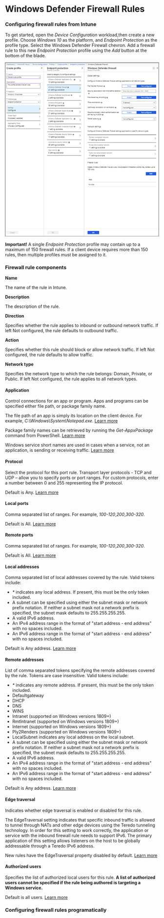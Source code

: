 # Windows Defender Firewall Rules

### Configuring firewall rules from Intune

To get started, open the *Device Configuration* workload,then create a new profile. Choose *Windows 10* as the platform, and *Endpoint Protection* as the profile type. Select the Windows Defender Firewall chevron. Add a firewall rule to this new *Endpoint Protection* profile using the *Add* button at the bottom of the blade.

![Firewall rules in device configuration](/intune/media/firewallrules.PNG)

**Important!** A single *Endpoint Protection* profile may contain up to a maximum of 150 firewall rules. If a client device requires more than 150 rules, then multiple profiles must be assigned to it.

### Firewall rule components

**Name**

The name of the rule in Intune.

**Description**

The description of the rule.

**Direction**

Specifies whether the rule applies to inbound or outbound network traffic. If left Not configured, the rule defaults to outbound traffic.

**Action**

Specifies whether this rule should block or allow network traffic. If left Not configured, the rule defaults to allow traffic.

**Network type**

Specifies the network type to which the rule belongs: Domain, Private, or Public. If left Not configured, the rule applies to all network types.

#### Application

Control connections for an app or program. Apps and programs can be specified either file path, or package family name.

The file path of an app is simply its location on the client device. For example, *C:\Windows\System\Notepad.exe*. [Learn more](https://aka.ms/intunefirewallfilepathrule)

Package family names can be retrieved by running the *Get-AppxPackage* command from PowerShell. [Learn more](https://aka.ms/AppXPackageNameFromPowerShell)

Windows service short names are used in cases when a service, not an application, is sending or receiving traffic. [Learn more](https://aka.ms/intunefirewallservicenamerule)

#### Protocol

Select the protocol for this port rule. Transport layer protocols - TCP and UDP – allow you to specify ports or port ranges. For custom protocols, enter a number between 0 and 255 representing the IP protocol.

Default is Any. [Learn more](https://aka.ms/intunefirewallprotocolrule)

#### Local ports

Comma separated list of ranges. For example, *100-120*,*200*,*300-320*.

Default is All. [Learn more](https://aka.ms/intunefirewalllocalportrule)

#### Remote ports

Comma separated list of ranges. For example, *100-120*,*200*,*300-320*.

Default is All. [Learn more](https://aka.ms/intunefirewallremoteportrule)

#### Local addresses

Comma separated list of local addresses covered by the rule. Valid tokens include:

+ *&#42;* indicates any local address. If present, this must be the only token included.
+ A subnet can be specified using either the subnet mask or network prefix notation. If neither a subnet mask not a network prefix is specified, the subnet mask defaults to 255.255.255.255.
+ A valid IPv6 address.
+ An IPv4 address range in the format of "start address - end address" with no spaces included.
+ An IPv6 address range in the format of "start address - end address" with no spaces included.

Default is Any address. [Learn more](https://aka.ms/intunefirewalllocaladdressrule)

#### Remote addresses

List of comma separated tokens specifying the remote addresses covered by the rule. Tokens are case insensitive. Valid tokens include:

+ *&#42;* indicates any remote address. If present, this must be the only token included.
+ Defaultgateway
+ DHCP
+ DNS
+ WINS
+ Intranet  (supported on Windows versions 1809+)
+ RmtIntranet (supported on Windows versions 1809+)
+ Internet (supported on Windows versions 1809+)
+ Ply2Renders (supported on Windows versions 1809+)
+ LocalSubnet indicates any local address on the local subnet.
+ A subnet can be specified using either the subnet mask or network prefix notation. If neither a subnet mask not a network prefix is specified, the subnet mask defaults to 255.255.255.255.
+ A valid IPv6 address.
+ An IPv4 address range in the format of "start address - end address" with no spaces included.
+ An IPv6 address range in the format of "start address - end address" with no spaces included.

Default is Any address. [Learn more](https://aka.ms/intunefirewallremoteaddressrule)

#### Edge traversal

Indicates whether edge traversal is enabled or disabled for this rule.

The EdgeTraversal setting indicates that specific inbound traffic is allowed to tunnel through NATs and other edge devices using the Teredo tunneling technology. In order for this setting to work correctly, the application or service with the inbound firewall rule needs to support IPv6. The primary application of this setting allows listeners on the host to be globally addressable through a Teredo IPv6 address.

New rules have the EdgeTraversal property disabled by default. [Learn more](https://aka.ms/intunefirewalledgetraversal)

#### Authorized users

Specifies the list of authorized local users for this rule. **A list of authorized users cannot be specified if the rule being authored is targeting a Windows service.**

Default is all users. [Learn more](https://aka.ms/intunefirewallauthorizedusers)

### Configuring firewall rules programatically
